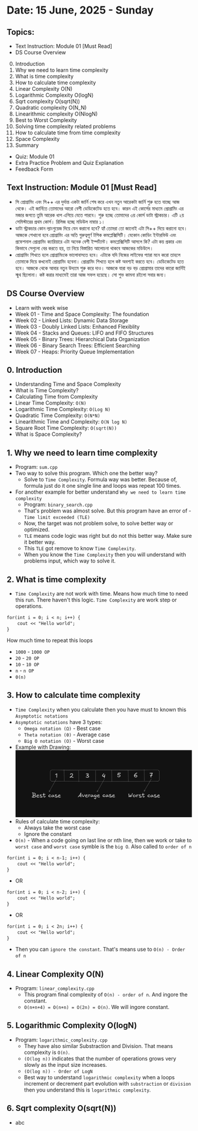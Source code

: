 # Date: 15 June, 2025 - Sunday

## Topics:
- Text Instruction: Module 01 [Must Read]
- DS Course Overview
0. Introduction
1. Why we need to learn time complexity
2. What is time complexity
3. How to calculate time complexity
4. Linear Complexity O(N)
5. Logarithmic Complexity O(logN)
6. Sqrt complexity O(sqrt(N))
7. Quadratic complexity O(N_N)
8. Linearithmic complexity O(NlogN)
9. Best to Worst Complexity
10. Solving time complexity related problems
11. How to calculate time from time complexity
12. Space Complexity
13. Summary
- Quiz: Module 01
- Extra Practice Problem and Quiz Explanation
- Feedback Form

## Text Instruction: Module 01 [Must Read]
- সি প্রোগ্রামিং এবং সি++ এর দুর্দান্ত একটা জার্নি শেষ করে এখন নতুন আরেকটা জার্নি শুরু হতে যাচ্ছে আজ থেকে। এই জার্নিতে তোমাদের আরো বেশী ডেডিকেটেড হতে হবে। কারন এই কোর্সের মাধ্যমে প্রোগ্রামিং এর মজার জগতে তুমি আরেক ধাপ এগিয়ে যেতে পারবে। শুরু হচ্ছে তোমাদের ৩য় কোর্স ডাটা স্ট্রাকচার। এটি ২য় সেমিস্টারের প্রথম কোর্স। রিলিজ হচ্ছে মডিউল নাম্বার ১।
- ডাটা স্ট্রাকচার কোন ল্যাংগুয়েজ দিয়ে যেন করানো হবে? হ্যাঁ তোমরা তো জানোই এটা সি++ দিয়ে করানো হবে। আজকে শেখানো হবে প্রোগ্রামিং এর অতি গুরুত্বপূর্ণ টপিক কমপ্লেক্সিসিটি। যেকোন কোডিং ইন্টারভিউ এবং প্রফেশনাল প্রোগ্রামিং ক্যারিয়ারে এটা অনেক বেশী ইম্পর্ট্যান্ট। কমপ্লেক্সিসিটি আসলে কি? এটা কয় প্রকার এবং কিভাবে সেগুলো বের করতে হয়, তা নিয়ে বিস্তারিত আলোচনা থাকবে আজকের মডিউলে।
- প্রোগ্রামিং শিখতে হলে প্রোগ্রামিংকে ভালোবাসতে হবে। এটাকে যদি নিজের লাইফের প্যারা মনে করো তাহলে তোমাকে দিয়ে কখনোই প্রোগ্রামিং হবেনা। প্রোগ্রামিং শিখতে হলে কষ্ট অবশ্যই করতে হবে। ডেডিকেটেড হতে হবে। আজকে থেকে আবার নতুন উদ্যমে শুরু করে দাও। আজকে যারা বড় বড় প্রোগ্রামার তাদের কারো জার্নিই স্মুথ ছিলোনা। কষ্ট করার মাধ্যমেই তারা আজ সফল হয়েছে। সো শুভ কামনা রইলো সবার জন্য।

## DS Course Overview
- Learn with week wise
- Week 01 - Time and Space Complexity: The foundation
- Week 02 - Linked Lists: Dynamic Data Storage
- Week 03 - Doubly Linked Lists: Enhanced Flexiblity
- Week 04 - Stacks and Queues: LIFO and FIFO Structures
- Week 05 - Binary Trees: Hierarchical Data Organization
- Week 06 - Binary Search Trees: Efficient Searching
- Week 07 - Heaps: Priority Queue Implementation

## 0. Introduction
- Understanding Time and Space Complexity
- What is Time Complexity?
- Calculating Time from Complexity
- Linear Time Complexity: `O(N)`
- Logarithmic Time Complexity: `O(Log N)`
- Quadratic Time Complexity: `O(N*N)`
- Linearithmic Time and Complexity: `O(N log N)`
- Square Root Time Complexity: `O(sqrt(N))`
- What is Space Complexity?

## 1. Why we need to learn time complexity
- Program: `sum.cpp`
- Two way to solve this program. Which one the better way?
    - Solve to `Time Complexity`. Formula way was better. Because of, formula just do it one single line and loops was repeat 100 times.
- For another example for better understand `Why we need to learn time complexity`
    - Program: `binary_search.cpp`
    - That's problem was almost solve. But this program have an error of - `Time limit exceeded (TLE)`
    - Now, the target was not problem solve, to solve better way or optimized.
    - `TLE` means code logic was right but do not this better way. Make sure it better way.
    - This `TLE` got remove to know `Time Complexity`.
    - When you know the `Time Complexity` then you will understand with problems input, which way to solve it.

## 2. What is time complexity
- `Time Complexity` are not work with time. Means how much time to need this run. There haven't this logic. `Time Complexity` are work step or operations.
```
for(int i = 0; i < n; i++) {
    cout << "Hello world";
}
```
How much time to repeat this loops
- `1000` - `1000 OP`
- `20` - `20 OP`
- `10` - `10 OP`
- `n` - `n OP`
- `0(n)`

## 3. How to calculate time complexity
- `Time Complexity` when you calculate then you have must to known this `Asymptotic notations`
- `Asymptotic notations` have 3 types:
    - `Omega notation (Ω)` - Best case
    - `Theta notation (θ)` - Average case
    - `Big O notation (O)` - Worst case
- Example with Drawing:
![Asymptotic notations](./images/draw.png)
- Rules of calculate time complexity:
    - Always take the worst case
    - Ignore the constant
- `O(n)` - When a code going on last line or nth line, then we work or take to `worst case` and `worst case` symble is the `big O`. Also called to `order of n`
```
for(int i = 0; i < n-1; i++) {
    cout << "Hello world";
}
```
- OR
```
for(int i = 0; i < n-2; i++) {
    cout << "Hello world";
}
```
- OR
```
for(int i = 0; i < 2n; i++) {
    cout << "Hello world";
}
```
- Then you can `ignore the constant`. That's means use to `O(n) - Order of n`

## 4. Linear Complexity O(N)
- Program: `linear_complexity.cpp`
    - This program final complexity of `O(n) - order of n`. And ingore the constant.
    - `O(n+n+4) = O(n+n) = O(2n) = O(n)`. We will ingore constant.

## 5. Logarithmic Complexity O(logN)
- Program: `logarithmic_complexity.cpp`
    - They have also similar Substraction and Division. That means complexity is `O(n)`.
    - `(O(log n))` indicates that the number of operations grows very slowly as the input size increases.
    - `(O(log n)) - Order of LogN`
    - Best way to understand `logarithmic complexity` when a loops increment or decrement part evolution with `substraction` or `division` then you understand this is `logarithmic complexity`.

## 6. Sqrt complexity O(sqrt(N))
- abc